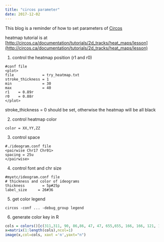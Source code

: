 ```yaml
---
title: "circos parameter"
date: 2017-12-02
---
```


This blog is a reminder of how to set parameters of [Circos](http://circos.ca/)

heatmap tutorial is at [http://circos.ca/documentation/tutorials/2d_tracks/heat_maps/lesson](http://circos.ca/documentation/tutorials/2d_tracks/heat_maps/lesson)

1. control the heatmap position (r1 and r0)

```shell
#conf file
<plot>
file             = try_heatmap.txt
stroke_thickness = 1
min              = 30
max              = 40
r1    = 0.89r
r0    = 0.88r
</plot>
```

stroke_thickness = 0 should be set, otherwise the heatmap will be all black

2. control heatmap color
```shell
color = XX,YY,ZZ
```

3. control space
```shell
#./ideogram.conf file
<pairwise Chr17 Chr01>
spacing = 25u
</pairwise>
```

4. control font and chr size
```shell
#myetc/ideogram.conf file
# thickness and color of ideograms
thickness        = 5p#25p
label_size     = 26#36
```

5. get color legend
```shell
circos -conf ... -debug_group legend
```

6. generate color key in R
```r
cols = colors()[c(311,311, 90, 86,86, 47, 47, 655,655, 166, 166, 121, 121, 33,33)]
x=matrix(1:length(cols),ncol=1)
image(x,col=cols, xaxt ='n',yaxt="n")
```
